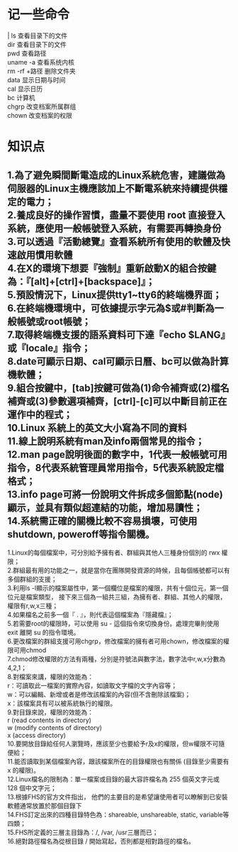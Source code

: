 # 记一些命令
  | ls 查看目录下的文件<br/>
  dir 查看目录下的文件<br/>
  pwd 查看路径<br/>
  uname -a 查看系统内核<br/>
  rm -rf +路径 删除文件夹<br/>
  data 显示日期与时间<br/>
  cal 显示日历<br/>
  bc 计算机<br/>
  chgrp 改变档案所属群组<br/>
  chown 改变档案的权限<br/>
# 知识点
1.為了避免瞬間斷電造成的Linux系統危害，建議做為伺服器的Linux主機應該加上不斷電系統來持續提供穩定的電力；<br/>
2.養成良好的操作習慣，盡量不要使用 root 直接登入系統，應使用一般帳號登入系統，有需要再轉換身份<br/>
3.可以透過『活動總覽』查看系統所有使用的軟體及快速啟用慣用軟體<br/>
4.在X的環境下想要『強制』重新啟動X的組合按鍵為：『[alt]+[ctrl]+[backspace]』；<br/>
5.預設情況下，Linux提供tty1~tty6的終端機界面；<br/>
6.在終端機環境中，可依據提示字元為$或#判斷為一般帳號或root帳號；<br/>
7.取得終端機支援的語系資料可下達『echo $LANG』或『locale』指令；<br/>
8.date可顯示日期、cal可顯示日曆、bc可以做為計算機軟體；<br/>
9.組合按鍵中，[tab]按鍵可做為(1)命令補齊或(2)檔名補齊或(3)參數選項補齊，[ctrl]-[c]可以中斷目前正在運作中的程式；<br/>
10.Linux 系統上的英文大小寫為不同的資料<br/>
11.線上說明系統有man及info兩個常見的指令；<br/>
12.man page說明後面的數字中，1代表一般帳號可用指令，8代表系統管理員常用指令，5代表系統設定檔格式；<br/>
13.info page可將一份說明文件拆成多個節點(node)顯示，並具有類似超連結的功能，增加易讀性；<br/>
14.系統需正確的關機比較不容易損壞，可使用shutdown, poweroff等指令關機。<br/>
------------------------------------------------------------------------------
1.Linux的每個檔案中，可分別給予擁有者、群組與其他人三種身份個別的 rwx 權限；<br/>
2.群組最有用的功能之一，就是當你在團隊開發資源的時候，且每個帳號都可以有多個群組的支援；<br/>
3.利用ls -l顯示的檔案屬性中，第一個欄位是檔案的權限，共有十個位元，第一個位元是檔案類型， 接下來三個為一組共三組，為擁有者、群組、其他人的權限，權限有r,w,x三種；<br/>
4.如果檔名之前多一個『 . 』，則代表這個檔案為『隱藏檔』；<br/>
5.若需要root的權限時，可以使用 su - 這個指令來切換身份。處理完畢則使用 exit 離開 su 的指令環境。<br/>
6.更改檔案的群組支援可用chgrp，修改檔案的擁有者可用chown，修改檔案的權限可用chmod<br/>
7.chmod修改權限的方法有兩種，分別是符號法與數字法，數字法中r,w,x分數為4,2,1；<br/>
8.對檔案來講，權限的效能為：<br/>
  r：可讀取此一檔案的實際內容，如讀取文字檔的文字內容等；<br/>
  w：可以編輯、新增或者是修改該檔案的內容(但不含刪除該檔案)；<br/>
  x：該檔案具有可以被系統執行的權限。<br/>
9.對目錄來說，權限的效能為：<br/>
  r (read contents in directory)<br/>
  w (modify contents of directory)<br/>
  x (access directory)<br/>
10.要開放目錄給任何人瀏覽時，應該至少也要給予r及x的權限，但w權限不可隨便給；<br/>
11.能否讀取到某個檔案內容，跟該檔案所在的目錄權限也有關係 (目錄至少需要有 x 的權限)。<br/>
12.Linux檔名的限制為：單一檔案或目錄的最大容許檔名為 255 個英文字元或 128 個中文字元；<br/>
13.根據FHS的官方文件指出， 他們的主要目的是希望讓使用者可以瞭解到已安裝軟體通常放置於那個目錄下<br/>
14.FHS訂定出來的四種目錄特色為：shareable, unshareable, static, variable等四類；<br/>
15.FHS所定義的三層主目錄為：/, /var, /usr三層而已；<br/>
16.絕對路徑檔名為從根目錄 / 開始寫起，否則都是相對路徑的檔名。<br/>
